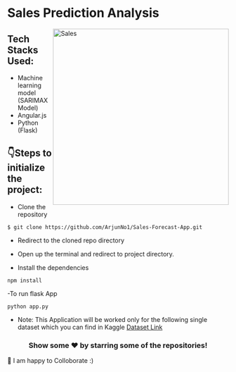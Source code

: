 # Sales Prediction Analysis
 <img align="right" alt="Sales" width="400" src="https://i0.wp.com/aditya-bhattacharya.net/wp-content/uploads/2020/07/ts.gif?fit=800%2C600&ssl=1">
 
## Tech Stacks Used:

- Machine learning model (SARIMAX Model)
- Angular.js
- Python (Flask)


## :point_down:Steps to initialize the project:

- Clone the repository

```
$ git clone https://github.com/ArjunNo1/Sales-Forecast-App.git
```

- Redirect to the cloned repo directory

- Open up the terminal and redirect to project  directory.

- Install the dependencies

```
npm install

```
-To run flask App 

```
python app.py

```

- Note: This Application will be worked only for the following single dataset which you can find in Kaggle 
 [Dataset Link](https://www.kaggle.com/datasets/kyanyoga/sample-sales-data)


<h3 align="center">Show some ❤️ by starring some of the repositories!</h3>
 💬 I am happy to Colloborate :)
